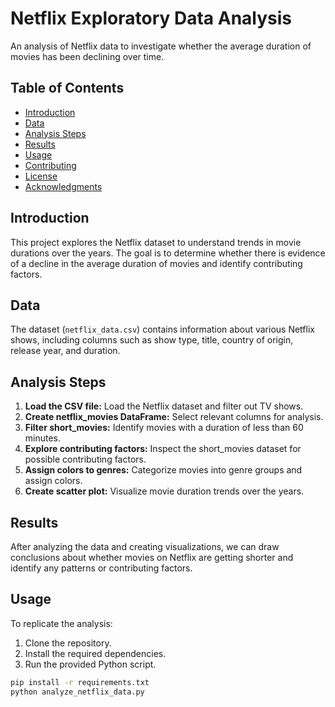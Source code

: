 # Netflix Exploratory Data Analysis

An analysis of Netflix data to investigate whether the average duration of movies has been declining over time.

## Table of Contents

- [Introduction](#introduction)
- [Data](#data)
- [Analysis Steps](#analysis-steps)
- [Results](#results)
- [Usage](#usage)
- [Contributing](#contributing)
- [License](#license)
- [Acknowledgments](#acknowledgments)

## Introduction

This project explores the Netflix dataset to understand trends in movie durations over the years. The goal is to determine whether there is evidence of a decline in the average duration of movies and identify contributing factors.

## Data

The dataset (`netflix_data.csv`) contains information about various Netflix shows, including columns such as show type, title, country of origin, release year, and duration.

## Analysis Steps

1. **Load the CSV file:** Load the Netflix dataset and filter out TV shows.
2. **Create netflix_movies DataFrame:** Select relevant columns for analysis.
3. **Filter short_movies:** Identify movies with a duration of less than 60 minutes.
4. **Explore contributing factors:** Inspect the short_movies dataset for possible contributing factors.
5. **Assign colors to genres:** Categorize movies into genre groups and assign colors.
6. **Create scatter plot:** Visualize movie duration trends over the years.

## Results

After analyzing the data and creating visualizations, we can draw conclusions about whether movies on Netflix are getting shorter and identify any patterns or contributing factors.

## Usage

To replicate the analysis:

1. Clone the repository.
2. Install the required dependencies.
3. Run the provided Python script.

```bash
pip install -r requirements.txt
python analyze_netflix_data.py
